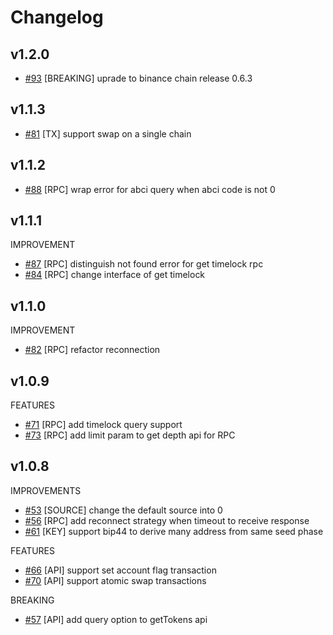 # Changelog
## v1.2.0
* [\#93](https://github.com/Robbin-Liu/go-binance-sdk/pull/93) [BREAKING] uprade to binance chain release 0.6.3

## v1.1.3
* [\#81](https://github.com/Robbin-Liu/go-binance-sdk/pull/81) [TX] support swap on a single chain 


## v1.1.2
* [\#88](https://github.com/Robbin-Liu/go-binance-sdk/pull/88) [RPC] wrap error for abci query when abci code is not 0

## v1.1.1
IMPROVEMENT
* [\#87](https://github.com/Robbin-Liu/go-binance-sdk/pull/87) [RPC] distinguish not found error for get timelock rpc
* [\#84](https://github.com/Robbin-Liu/go-binance-sdk/pull/84) [RPC] change interface of get timelock


## v1.1.0
IMPROVEMENT
* [\#82](https://github.com/Robbin-Liu/go-binance-sdk/pull/82) [RPC] refactor reconnection

## v1.0.9

FEATURES
* [\#71](https://github.com/Robbin-Liu/go-binance-sdk/pull/71) [RPC] add timelock query support 
* [\#73](https://github.com/Robbin-Liu/go-binance-sdk/pull/73) [RPC] add limit param to get depth api for RPC


## v1.0.8
IMPROVEMENTS
* [\#53](https://github.com/Robbin-Liu/go-binance-sdk/pull/53) [SOURCE] change the default source into 0
* [\#56](https://github.com/Robbin-Liu/go-binance-sdk/pull/56) [RPC] add reconnect strategy when timeout to receive response
* [\#61](https://github.com/Robbin-Liu/go-binance-sdk/pull/61) [KEY] support bip44 to derive many address from same seed phase

FEATURES
* [\#66](https://github.com/Robbin-Liu/go-binance-sdk/pull/66)  [API]  support set account flag transaction
* [\#70](https://github.com/Robbin-Liu/go-binance-sdk/pull/70)  [API]  support atomic swap transactions

BREAKING
* [\#57](https://github.com/Robbin-Liu/go-binance-sdk/pull/57) [API] add query option to getTokens api
